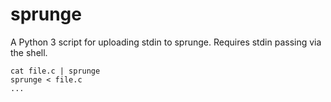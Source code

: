 sprunge
=======

A Python 3 script for uploading stdin to sprunge. Requires stdin passing via the shell.

    cat file.c | sprunge
    sprunge < file.c
    ...

